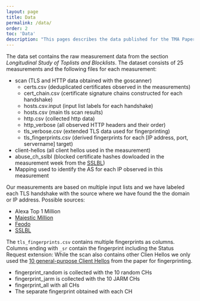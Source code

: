 ```yaml
---
layout: page
title: Data
permalink: /data/
order: 2
toc: 'Data'
description: "This pages describes the data published for the TMA Paper \"Active TLS Stack Fingerprinting: Characterizing TLS Server Deployments at Scale\"."
---
```




The data set contains the raw measurement data from the section *Longitudinal Study of Toplists and Blocklists*.
The dataset consists of 25 measurements and the following files for each measurement:

* scan (TLS and HTTP data obtained with the goscanner)
    * certs.csv (deduplicated certificates observed in the measurements)
    * cert_chain.csv (certificate signature chains constructed for each handshake)
    * hosts.csv.input (input list labels for each handshake)
    * hosts.csv (main tls scan results)
    * http.csv (collected http data)
    * http_verbose (all observed HTTP headers and their order)
    * tls_verbose.csv (extended TLS data used for fingerprinting)
    * tls_fingerprints.csv (derived fingerprints for each [IP address, port, servername] target)
* client-hellos (all client hellos used in the measurement)
* abuse_ch_sslbl (blocked certificate hashes dowloaded in the measurement week from the [SSLBL](https://sslbl.abuse.ch/))
* Mapping used to identify the AS for each IP observed in this measurement

Our measurements are based on multiple input lists and we have labeled each TLS handshake with the source where we have found the the domain or IP address.
Possible sources:

* Alexa Top 1 Million
* [Majestic Million](https://majestic.com/reports/majestic-million/)
* [Feodo](https://feodotracker.abuse.ch/)
* [SSLBL](https://sslbl.abuse.ch/)
                                                                                
The `tls_fingerprints.csv` contains multiple fingerprints as columns. Columns ending with `_sr` contain the fingerprint including the Status Request extension:
While the scan also contains other Clien Hellos we only used the [10 general-purpose Client Hellos](https://github.com/active-tls-fingerprinting/client-hellos) from the paper for fingerprinting.
* fingerprint_random is collected with the 10 random CHs                        
* fingerprint_jarm is collected with the 10 JARM CHs                            
* fingerprint_all with all CHs
* The separate fingerprint obtained with each CH  

